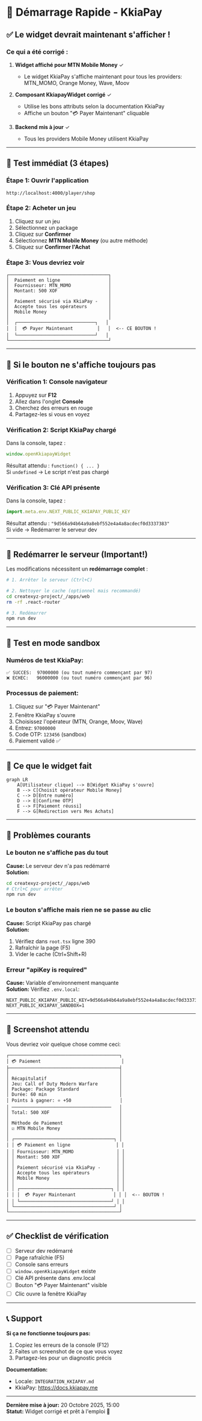 # 🚀 Démarrage Rapide - KkiaPay

## ✅ Le widget devrait maintenant s'afficher !

### Ce qui a été corrigé :

1. **Widget affiché pour MTN Mobile Money** ✓
   - Le widget KkiaPay s'affiche maintenant pour tous les providers: MTN_MOMO, Orange Money, Wave, Moov

2. **Composant KkiapayWidget corrigé** ✓
   - Utilise les bons attributs selon la documentation KkiaPay
   - Affiche un bouton "💳 Payer Maintenant" cliquable

3. **Backend mis à jour** ✓
   - Tous les providers Mobile Money utilisent KkiaPay

---

## 🧪 Test immédiat (3 étapes)

### Étape 1: Ouvrir l'application
```
http://localhost:4000/player/shop
```

### Étape 2: Acheter un jeu
1. Cliquez sur un jeu
2. Sélectionnez un package
3. Cliquez sur **Confirmer**
4. Sélectionnez **MTN Mobile Money** (ou autre méthode)
5. Cliquez sur **Confirmer l'Achat**

### Étape 3: Vous devriez voir
```
┌─────────────────────────────────────┐
│  Paiement en ligne                  │
│  Fournisseur: MTN_MOMO              │
│  Montant: 500 XOF                   │
│                                     │
│  Paiement sécurisé via KkiaPay -    │
│  Accepte tous les opérateurs        │
│  Mobile Money                       │
│                                     │
│  ┌─────────────────────────────┐   │
│  │  💳 Payer Maintenant         │   │  <-- CE BOUTON !
│  └─────────────────────────────┘   │
└─────────────────────────────────────┘
```

---

## 🎯 Si le bouton ne s'affiche toujours pas

### Vérification 1: Console navigateur
1. Appuyez sur **F12**
2. Allez dans l'onglet **Console**
3. Cherchez des erreurs en rouge
4. Partagez-les si vous en voyez

### Vérification 2: Script KkiaPay chargé
Dans la console, tapez :
```javascript
window.openKkiapayWidget
```

Résultat attendu : `function() { ... }`  
Si `undefined` → Le script n'est pas chargé

### Vérification 3: Clé API présente
Dans la console, tapez :
```javascript
import.meta.env.NEXT_PUBLIC_KKIAPAY_PUBLIC_KEY
```

Résultat attendu : `"9d566a94b64a9a8ebf552e4a4a8acdecf0d3337383"`  
Si vide → Redémarrer le serveur dev

---

## 🔄 Redémarrer le serveur (Important!)

Les modifications nécessitent un **redémarrage complet** :

```bash
# 1. Arrêter le serveur (Ctrl+C)

# 2. Nettoyer le cache (optionnel mais recommandé)
cd createxyz-project/_/apps/web
rm -rf .react-router

# 3. Redémarrer
npm run dev
```

---

## 📱 Test en mode sandbox

### Numéros de test KkiaPay:
```
✅ SUCCES:  97000000 (ou tout numéro commençant par 97)
❌ ECHEC:   96000000 (ou tout numéro commençant par 96)
```

### Processus de paiement:
1. Cliquez sur "💳 Payer Maintenant"
2. Fenêtre KkiaPay s'ouvre
3. Choisissez l'opérateur (MTN, Orange, Moov, Wave)
4. Entrez: `97000000`
5. Code OTP: `123456` (sandbox)
6. Paiement validé ✅

---

## 🎨 Ce que le widget fait

```mermaid
graph LR
    A[Utilisateur clique] --> B[Widget KkiaPay s'ouvre]
    B --> C[Choisit opérateur Mobile Money]
    C --> D[Entre numéro]
    D --> E[Confirme OTP]
    E --> F[Paiement réussi]
    F --> G[Redirection vers Mes Achats]
```

---

## 🐛 Problèmes courants

### Le bouton ne s'affiche pas du tout
**Cause:** Le serveur dev n'a pas redémarré  
**Solution:**
```bash
cd createxyz-project/_/apps/web
# Ctrl+C pour arrêter
npm run dev
```

### Le bouton s'affiche mais rien ne se passe au clic
**Cause:** Script KkiaPay pas chargé  
**Solution:** 
1. Vérifiez dans `root.tsx` ligne 390
2. Rafraîchir la page (F5)
3. Vider le cache (Ctrl+Shift+R)

### Erreur "apiKey is required"
**Cause:** Variable d'environnement manquante  
**Solution:**
Vérifiez `.env.local`:
```env
NEXT_PUBLIC_KKIAPAY_PUBLIC_KEY=9d566a94b64a9a8ebf552e4a4a8acdecf0d3337383
NEXT_PUBLIC_KKIAPAY_SANDBOX=1
```

---

## 📸 Screenshot attendu

Vous devriez voir quelque chose comme ceci:

```
┌─────────────────────────────────────────┐
│ 💳 Paiement                              │
├─────────────────────────────────────────┤
│                                         │
│ Récapitulatif                           │
│ Jeu: Call of Duty Modern Warfare        │
│ Package: Package Standard               │
│ Durée: 60 min                           │
│ Points à gagner: ⭐ +50                  │
│ ─────────────────────────────────────   │
│ Total: 500 XOF                          │
│                                         │
│ Méthode de Paiement                     │
│ ☑ MTN Mobile Money                      │
│                                         │
│ ┌─────────────────────────────────────┐ │
│ │ 💳 Paiement en ligne                 │ │
│ │ Fournisseur: MTN_MOMO                │ │
│ │ Montant: 500 XOF                     │ │
│ │                                      │ │
│ │ Paiement sécurisé via KkiaPay -      │ │
│ │ Accepte tous les opérateurs          │ │
│ │ Mobile Money                         │ │
│ │                                      │ │
│ │ ┌──────────────────────────────────┐ │ │
│ │ │  💳 Payer Maintenant              │ │ │  <-- BOUTON !
│ │ └──────────────────────────────────┘ │ │
│ └─────────────────────────────────────┘ │
└─────────────────────────────────────────┘
```

---

## ✅ Checklist de vérification

- [ ] Serveur dev redémarré
- [ ] Page rafraîchie (F5)
- [ ] Console sans erreurs
- [ ] `window.openKkiapayWidget` existe
- [ ] Clé API présente dans .env.local
- [ ] Bouton "💳 Payer Maintenant" visible
- [ ] Clic ouvre la fenêtre KkiaPay

---

## 📞 Support

**Si ça ne fonctionne toujours pas:**
1. Copiez les erreurs de la console (F12)
2. Faites un screenshot de ce que vous voyez
3. Partagez-les pour un diagnostic précis

**Documentation:**
- Locale: `INTEGRATION_KKIAPAY.md`
- KkiaPay: https://docs.kkiapay.me

---

**Dernière mise à jour:** 20 Octobre 2025, 15:00  
**Statut:** Widget corrigé et prêt à l'emploi 🚀
